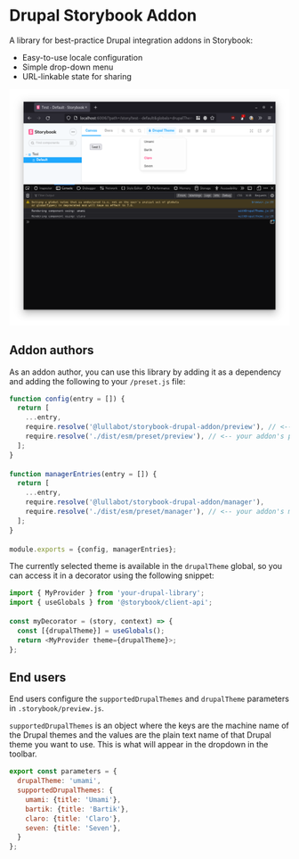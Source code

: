 # Drupal Storybook Addon

A library for best-practice Drupal integration addons in Storybook:

- Easy-to-use locale configuration
- Simple drop-down menu
- URL-linkable state for sharing

![Screenshot](./assets/screenshot.png)

## Addon authors

As an addon author, you can use this library by adding it as a dependency and adding the following to your `/preset.js` file:

```js
function config(entry = []) {
  return [
    ...entry,
    require.resolve('@lullabot/storybook-drupal-addon/preview'), // <-- library's preview preset
    require.resolve('./dist/esm/preset/preview'), // <-- your addon's preview preset (if present)
  ];
}

function managerEntries(entry = []) {
  return [
    ...entry,
    require.resolve('@lullabot/storybook-drupal-addon/manager'),
    require.resolve('./dist/esm/preset/manager'), // <-- your addon's manager (if present)
  ];
}

module.exports = {config, managerEntries};
```

The currently selected theme is available in the `drupalTheme` global, so you can access it in a decorator using the following snippet:

```js
import { MyProvider } from 'your-drupal-library';
import { useGlobals } from '@storybook/client-api';

const myDecorator = (story, context) => {
  const [{drupalTheme}] = useGlobals();
  return <MyProvider theme={drupalTheme}>;
};
```

## End users

End users configure the `supportedDrupalThemes` and `drupalTheme` parameters in `.storybook/preview.js`.

`supportedDrupalThemes` is an object where the keys are the machine name of the Drupal themes and the values are the plain text name of that Drupal theme you want to use. This is what will appear in the dropdown in the toolbar.

```javascript
export const parameters = {
  drupalTheme: 'umami',
  supportedDrupalThemes: {
    umami: {title: 'Umami'},
    bartik: {title: 'Bartik'},
    claro: {title: 'Claro'},
    seven: {title: 'Seven'},
  }
};
```
